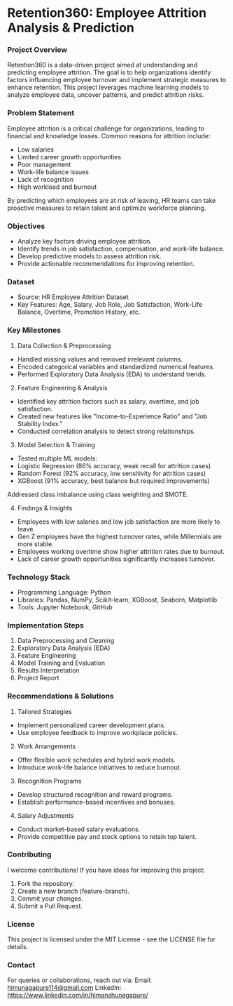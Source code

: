 # Retention360: Employee Attrition Analysis & Prediction

### Project Overview

Retention360 is a data-driven project aimed at understanding and predicting employee attrition. The goal is to help organizations identify factors influencing employee turnover and implement strategic measures to enhance retention. This project leverages machine learning models to analyze employee data, uncover patterns, and predict attrition risks.

### Problem Statement

Employee attrition is a critical challenge for organizations, leading to financial and knowledge losses. Common reasons for attrition include:
- Low salaries
- Limited career growth opportunities
- Poor management
- Work-life balance issues
- Lack of recognition
- High workload and burnout

By predicting which employees are at risk of leaving, HR teams can take proactive measures to retain talent and optimize workforce planning.

### Objectives

- Analyze key factors driving employee attrition.
- Identify trends in job satisfaction, compensation, and work-life balance.
- Develop predictive models to assess attrition risk.
- Provide actionable recommendations for improving retention.

### Dataset
- Source: HR Employee Attrition Dataset
- Key Features: Age, Salary, Job Role, Job Satisfaction, Work-Life Balance, Overtime, Promotion History, etc.

### Key Milestones

1. Data Collection & Preprocessing
- Handled missing values and removed irrelevant columns.
- Encoded categorical variables and standardized numerical features.
- Performed Exploratory Data Analysis (EDA) to understand trends.

2. Feature Engineering & Analysis
- Identified key attrition factors such as salary, overtime, and job satisfaction.
- Created new features like "Income-to-Experience Ratio" and "Job Stability Index."
- Conducted correlation analysis to detect strong relationships.

3. Model Selection & Training
- Tested multiple ML models:
- Logistic Regression (86% accuracy, weak recall for attrition cases)
- Random Forest (92% accuracy, low sensitivity for attrition cases)
- XGBoost (91% accuracy, best balance but required improvements)

Addressed class imbalance using class weighting and SMOTE.

4. Findings & Insights
- Employees with low salaries and low job satisfaction are more likely to leave.
- Gen Z employees have the highest turnover rates, while Millennials are more stable.
- Employees working overtime show higher attrition rates due to burnout.
- Lack of career growth opportunities significantly increases turnover.

### Technology Stack

- Programming Language: Python
- Libraries: Pandas, NumPy, Scikit-learn, XGBoost, Seaborn, Matplotlib
- Tools: Jupyter Notebook, GitHub

### Implementation Steps
1. Data Preprocessing and Cleaning
2. Exploratory Data Analysis (EDA)
3. Feature Engineering
4. Model Training and Evaluation
5. Results Interpretation
6. Project Report

### Recommendations & Solutions

1. Tailored Strategies
- Implement personalized career development plans.
- Use employee feedback to improve workplace policies.

2. Work Arrangements
- Offer flexible work schedules and hybrid work models.
- Introduce work-life balance initiatives to reduce burnout.

3. Recognition Programs
- Develop structured recognition and reward programs.
- Establish performance-based incentives and bonuses.

4. Salary Adjustments
- Conduct market-based salary evaluations.
- Provide competitive pay and stock options to retain top talent.

### Contributing

I welcome contributions! If you have ideas for improving this project:

1. Fork the repository.
2. Create a new branch (feature-branch).
3. Commit your changes.
4. Submit a Pull Request.

### License

This project is licensed under the MIT License - see the LICENSE file for details.

### Contact

For queries or collaborations, reach out via:
Email: himunagapure114@gmail.com
LinkedIn: https://www.linkedin.com/in/himanshunagapure/